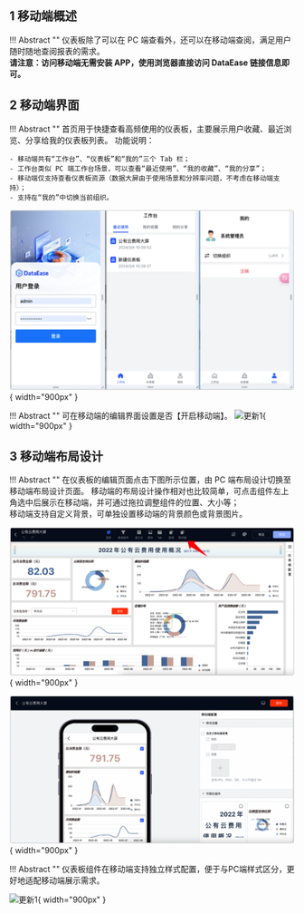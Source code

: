 ## 1 移动端概述

!!! Abstract ""
    仪表板除了可以在 PC 端查看外，还可以在移动端查阅，满足用户随时随地查阅报表的需求。  
    **请注意：访问移动端无需安装 APP，使用浏览器直接访问 DataEase 链接信息即可。**

## 2 移动端界面

!!! Abstract ""
    首页用于快捷查看高频使用的仪表板，主要展示用户收藏、最近浏览、分享给我的仪表板列表。
    功能说明：

    - 移动端共有“工作台”、“仪表板”和“我的”三个 Tab 栏；
    - 工作台类似 PC 端工作台场景，可以查看“最近使用”、“我的收藏”、“我的分享”；
    - 移动端仅支持查看仪表板资源（数据大屏由于使用场景和分辨率问题，不考虑在移动端支持）；
    - 支持在“我的”中切换当前组织。

![更新1](../newimg/更新v2-4-0-13移动端界面.png){ width="900px" }

!!! Abstract ""
    可在移动端的编辑界面设置是否【开启移动端】。
![更新1](../../newimg/1.7%20增加配置：开启移动端.png){ width="900px" }

## 3 移动端布局设计

!!! Abstract ""
    在仪表板的编辑页面点击下图所示位置，由 PC 端布局设计切换至移动端布局设计页面。
    移动端的布局设计操作相对也比较简单，可点击组件左上角选中后展示在移动端，并可通过拖拉调整组件的位置、大小等；  
    移动端支持自定义背景，可单独设置移动端的背景颜色或背景图片。

![更新1](../newimg/更新v2-4-0-11-移动端设置.png){ width="900px" }

![更新1](../newimg/更新v2-4-0-12-移动端样式.png){ width="900px" }

!!! Abstract ""
    仪表板组件在移动端支持独立样式配置，便于与PC端样式区分，更好地适配移动端展示需求。

![更新1](../../newimg/移动端支持独立样式配置2.png){ width="900px" }
